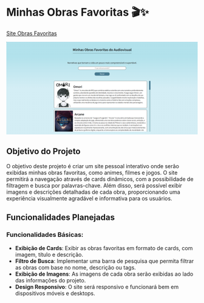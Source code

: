 # Minhas Obras Favoritas 🎬✨
[Site Obras Favoritas]([URL](https://avrilstihler.github.io/Site-Obras-Favoritas/))


![Site](images/obrasfavoritas.png)


## Objetivo do Projeto
O objetivo deste projeto é criar um site pessoal interativo onde serão exibidas minhas obras favoritas, como animes, filmes e jogos. O site permitirá a navegação através de cards dinâmicos, com a possibilidade de filtragem e busca por palavras-chave. Além disso, será possível exibir imagens e descrições detalhadas de cada obra, proporcionando uma experiência visualmente agradável e informativa para os usuários.

## Funcionalidades Planejadas

### Funcionalidades Básicas:
- **Exibição de Cards**: Exibir as obras favoritas em formato de cards, com imagem, título e descrição.
- **Filtro de Busca**: Implementar uma barra de pesquisa que permita filtrar as obras com base no nome, descrição ou tags.
- **Exibição de Imagens**: As imagens de cada obra serão exibidas ao lado das informações do projeto.
- **Design Responsivo**: O site será responsivo e funcionará bem em dispositivos móveis e desktops.

